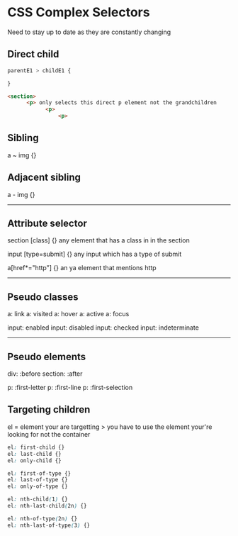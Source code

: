 # CSS Complex Selectors
Need to stay up to date as they are constantly changing

## Direct child

```css
parentE1 > childE1 {

}
```
```html
<section> 
      <p> only selects this direct p element not the grandchildren
            <p>
                <p>
```

## Sibling
a ~ img {}

## Adjacent sibling
a - img {}

---
## Attribute selector
section [class] {}
any element that has a class in in the section

input [type=submit] {}
any input which has a type of submit

a[href*="http"] {}
an ya element that mentions http

---
## Pseudo classes

a: link
a: visited
a: hover
a: active
a: focus

input: enabled
input: disabled
input: checked
input: indeterminate


___

##  Pseudo elements

div: :before
section: :after

p: :first-letter
p: :first-line
p: :first-selection


## Targeting children
el = element your are targetting > you have to use the element your're looking for not the container
```css
el: first-child {}
el: last-child {}
el: only-child {}

el: first-of-type {}
el: last-of-type {}
el: only-of-type {}

el: nth-child(1) {}
el: nth-last-child(2n) {}

el: nth-of-type(2n) {}
el: nth-last-of-type(3) {}
```

